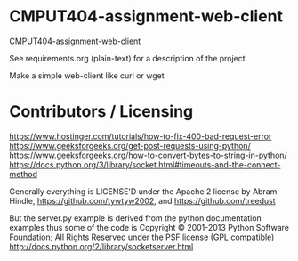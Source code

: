 CMPUT404-assignment-web-client
==============================

CMPUT404-assignment-web-client

See requirements.org (plain-text) for a description of the project.

Make a simple web-client like curl or wget

Contributors / Licensing
========================
https://www.hostinger.com/tutorials/how-to-fix-400-bad-request-error
https://www.geeksforgeeks.org/get-post-requests-using-python/
https://www.geeksforgeeks.org/how-to-convert-bytes-to-string-in-python/
https://docs.python.org/3/library/socket.html#timeouts-and-the-connect-method

Generally everything is LICENSE'D under the Apache 2 license by Abram Hindle, 
https://github.com/tywtyw2002, and https://github.com/treedust

But the server.py example is derived from the python documentation
examples thus some of the code is Copyright © 2001-2013 Python
Software Foundation; All Rights Reserved under the PSF license (GPL
compatible) http://docs.python.org/2/library/socketserver.html

